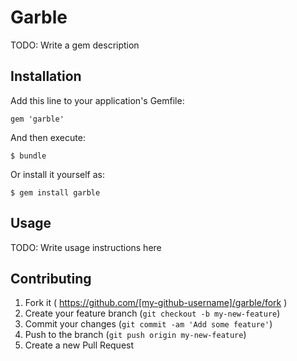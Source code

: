 # Garble

TODO: Write a gem description

## Installation

Add this line to your application's Gemfile:

    gem 'garble'

And then execute:

    $ bundle

Or install it yourself as:

    $ gem install garble

## Usage

TODO: Write usage instructions here

## Contributing

1. Fork it ( https://github.com/[my-github-username]/garble/fork )
2. Create your feature branch (`git checkout -b my-new-feature`)
3. Commit your changes (`git commit -am 'Add some feature'`)
4. Push to the branch (`git push origin my-new-feature`)
5. Create a new Pull Request
